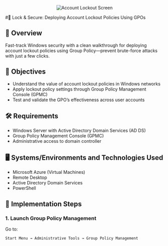 <p align="center">
<img src="https://i.imgur.com/97OPyMe.jpeg" alt="Account Lockout Screen"/>
</p>
#🔐 Lock & Secure: Deploying Account Lockout Policies Using GPOs

## 📘 Overview
Fast-track Windows security with a clean walkthrough for deploying account lockout policies using Group Policy—prevent brute-force attacks with just a few clicks.

## 🎯 Objectives
- Understand the value of account lockout policies in Windows networks
- Apply lockout policy settings through Group Policy Management Console (GPMC)
- Test and validate the GPO’s effectiveness across user accounts

## 🛠️ Requirements
- Windows Server with Active Directory Domain Services (AD DS)
- Group Policy Management Console (GPMC)
- Administrative access to domain controller

## 🖥️ Systems/Environments and Technologies Used
- Microsoft Azure (Virtual Machines)
- Remote Desktop
- Active Directory Domain Services
- PowerShell

## 📂 Implementation Steps

### 1. Launch Group Policy Management
Go to:
```plaintext
Start Menu → Administrative Tools → Group Policy Management
